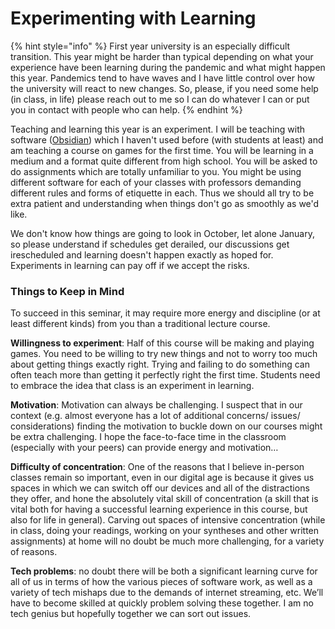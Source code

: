 # Experimenting with Learning

{% hint style="info" %}
First year university is an especially difficult transition. This year might be harder than typical depending on what your experience have been learning during the pandemic and what might happen this year. Pandemics tend to have waves and I have little control over how the university will react to new changes. So, please, if you need some help (in class, in life) please reach out to me so I can do whatever I can or put you in contact with people who can help.&#x20;
{% endhint %}

Teaching and learning this year is an experiment. I will be teaching with software ([Obsidian](course-info/digital-tools/obsidian/)) which I haven't used before (with students at least) and am teaching a course on games for the first time. You will be learning in a medium and a format quite different from high school.  You will be asked to do assignments which are totally unfamiliar to you. You might be using different software for each of your classes with professors demanding different rules and forms of etiquette in each. Thus we should all try to be extra patient and understanding when things don't go as smoothly as we'd like.

We don't know how things are going to look in October, let alone January, so please understand if schedules get derailed, our discussions get irescheduled and learning doesn't happen exactly as hoped for. Experiments in learning can pay off if we accept the risks.

### Things to Keep in Mind

To succeed in this seminar, it may require more energy and discipline (or at least different kinds) from you than a traditional lecture course.

**Willingness to experiment**: Half of this course will be making and playing games. You need to be willing to try new things and not to worry too much about getting things exactly right. Trying and failing to do something can often teach more than getting it perfectly right the first time. Students need to embrace the idea that class is an experiment in learning.&#x20;

**Motivation**: Motivation can always be challenging. I suspect that in our context (e.g. almost everyone has a lot of additional concerns/ issues/ considerations) finding the motivation to buckle down on our courses might be extra challenging. I hope the face-to-face time in the classroom (especially with your peers) can provide energy and motivation…

**Difficulty of concentration**: One of the reasons that I believe in-person classes remain so important, even in our digital age is because it gives us spaces in which we can switch off our devices and all of the distractions they offer, and hone the absolutely vital skill of concentration (a skill that is vital both for having a successful learning experience in this course, but also for life in general). Carving out spaces of intensive concentration (while in class, doing your readings, working on your syntheses and other written assignments) at home will no doubt be much more challenging, for a variety of reasons.

**Tech problems**: no doubt there will be both a significant learning curve for all of us in terms of how the various pieces of software work, as well as a variety of tech mishaps due to the demands of internet streaming, etc. We’ll have to become skilled at quickly problem solving these together. I am no tech genius but  hopefully together we can sort out issues.&#x20;

